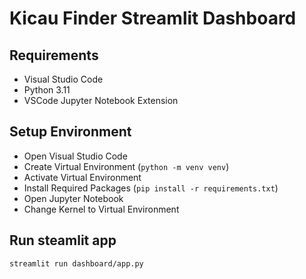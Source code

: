 # Kicau Finder Streamlit Dashboard

## Requirements
- Visual Studio Code
- Python 3.11
- VSCode Jupyter Notebook Extension

## Setup Environment
- Open Visual Studio Code
- Create Virtual Environment (`python -m venv venv`)
- Activate Virtual Environment
- Install Required Packages (`pip install -r requirements.txt`)
- Open Jupyter Notebook
- Change Kernel to Virtual Environment

## Run steamlit app
```
streamlit run dashboard/app.py
```
